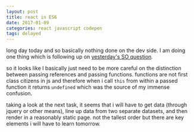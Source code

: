 ```yaml
---
layout: post
title: react in ES6
date: 2017-01-09
categories: react javascript codepen
tags: delayed
---
```


long day today and so basically nothing done on the dev side. I am doing one thing which is following up on [yesterday's SO question](http://stackoverflow.com/questions/41533177/how-can-i-tell-when-this-setstate-exists-in-es6).

so it looks like I basically just need to be more careful on the distinction between passing references and passing functions. functions are not first class citizens in js and therefore when i call `this` from within a passed function it returns `undefined` which was the source of my immense confusion. 

taking a look at the next task, it seems that i will have to get data (through jquery or other means), line up data from two separate datasets, and then render in a reasonably static page. not the tallest order but there are key elements i will have to learn tomorrow.
